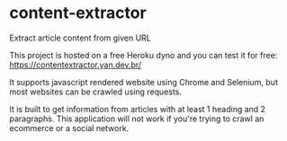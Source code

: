 # content-extractor
Extract article content from given URL

This project is hosted on a free Heroku dyno and you can test it for free: https://contentextractor.yan.dev.br/

It supports javascript rendered website using Chrome and Selenium, but most websites can be crawled using requests.

It is built to get information from articles with at least 1 heading and 2 paragraphs. This application will not work if you're trying to crawl an ecommerce or a social network.

